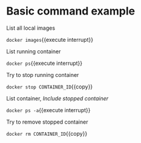 # Basic command example

List all local images

`docker images`{{execute interrupt}}

List running container

`docker ps`{{execute interrupt}}

Try to stop running container

`docker stop CONTAINER_ID`{{copy}}

List container, _Include stopped container_

`docker ps -a`{{execute interrupt}}

Try to remove stopped container

`docker rm CONTAINER_ID`{{copy}}
